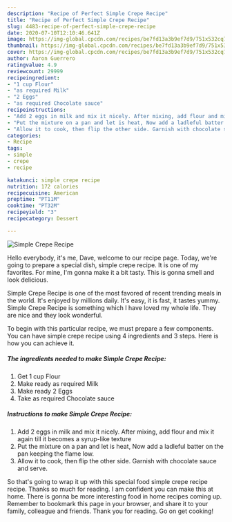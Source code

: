 ```yaml
---
description: "Recipe of Perfect Simple Crepe Recipe"
title: "Recipe of Perfect Simple Crepe Recipe"
slug: 4483-recipe-of-perfect-simple-crepe-recipe
date: 2020-07-10T12:10:46.641Z
image: https://img-global.cpcdn.com/recipes/be7fd13a3b9ef7d9/751x532cq70/simple-crepe-recipe-recipe-main-photo.jpg
thumbnail: https://img-global.cpcdn.com/recipes/be7fd13a3b9ef7d9/751x532cq70/simple-crepe-recipe-recipe-main-photo.jpg
cover: https://img-global.cpcdn.com/recipes/be7fd13a3b9ef7d9/751x532cq70/simple-crepe-recipe-recipe-main-photo.jpg
author: Aaron Guerrero
ratingvalue: 4.9
reviewcount: 29999
recipeingredient:
- "1 cup Flour"
- "as required Milk"
- "2 Eggs"
- "as required Chocolate sauce"
recipeinstructions:
- "Add 2 eggs in milk and mix it nicely. After mixing, add flour and mix it again till it becomes a syrup-like texture"
- "Put the mixture on a pan and let is heat, Now add a ladleful batter on the pan keeping the flame low."
- "Allow it to cook, then flip the other side. Garnish with chocolate sauce and serve."
categories:
- Recipe
tags:
- simple
- crepe
- recipe

katakunci: simple crepe recipe 
nutrition: 172 calories
recipecuisine: American
preptime: "PT11M"
cooktime: "PT32M"
recipeyield: "3"
recipecategory: Dessert

---
```



![Simple Crepe Recipe](https://img-global.cpcdn.com/recipes/be7fd13a3b9ef7d9/751x532cq70/simple-crepe-recipe-recipe-main-photo.jpg)

Hello everybody, it's me, Dave, welcome to our recipe page. Today, we're going to prepare a special dish, simple crepe recipe. It is one of my favorites. For mine, I'm gonna make it a bit tasty. This is gonna smell and look delicious.



Simple Crepe Recipe is one of the most favored of recent trending meals in the world. It's enjoyed by millions daily. It's easy, it is fast, it tastes yummy. Simple Crepe Recipe is something which I have loved my whole life. They are nice and they look wonderful.


To begin with this particular recipe, we must prepare a few components. You can have simple crepe recipe using 4 ingredients and 3 steps. Here is how you can achieve it.

<!--inarticleads1-->

##### The ingredients needed to make Simple Crepe Recipe:

1. Get 1 cup Flour
1. Make ready as required Milk
1. Make ready 2 Eggs
1. Take as required Chocolate sauce




<!--inarticleads2-->

##### Instructions to make Simple Crepe Recipe:

1. Add 2 eggs in milk and mix it nicely. After mixing, add flour and mix it again till it becomes a syrup-like texture
1. Put the mixture on a pan and let is heat, Now add a ladleful batter on the pan keeping the flame low.
1. Allow it to cook, then flip the other side. Garnish with chocolate sauce and serve.




So that's going to wrap it up with this special food simple crepe recipe recipe. Thanks so much for reading. I am confident you can make this at home. There is gonna be more interesting food in home recipes coming up. Remember to bookmark this page in your browser, and share it to your family, colleague and friends. Thank you for reading. Go on get cooking!

